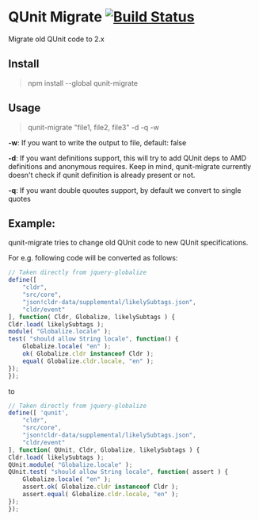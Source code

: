 # QUnit Migrate [![Build Status](https://travis-ci.org/apsdehal/qunit-migrate.svg?branch=master)](https://travis-ci.org/apsdehal/qunit-migrate)

Migrate old QUnit code to 2.x

## Install

> npm install --global qunit-migrate

## Usage

> qunit-migrate "file1, file2, file3" -d -q -w

__-w__: If you want to write the output to file, default: false

__-d__: If you want definitions support, this will try to add QUnit deps to AMD definitions and anonymous requires. Keep in mind, qunit-migrate currently doesn't check if qunit definition is already present or not.

__-q__: If you want double quoutes support, by default we convert to single quotes

## Example:

qunit-migrate tries to change old QUnit code to new QUnit specifications.

For e.g. following code will be converted as follows:

```js
// Taken directly from jquery-globalize
define([
	"cldr",
	"src/core",
	"json!cldr-data/supplemental/likelySubtags.json",
	"cldr/event"
], function( Cldr, Globalize, likelySubtags ) {
Cldr.load( likelySubtags );
module( "Globalize.locale" );
test( "should allow String locale", function() {
	Globalize.locale( "en" );
	ok( Globalize.cldr instanceof Cldr );
	equal( Globalize.cldr.locale, "en" );
});
});
```
to

```js
// Taken directly from jquery-globalize
define([ 'qunit',
	"cldr",
	"src/core",
	"json!cldr-data/supplemental/likelySubtags.json",
	"cldr/event"
], function( QUnit, Cldr, Globalize, likelySubtags ) {
Cldr.load( likelySubtags );
QUnit.module( "Globalize.locale" );
QUnit.test( "should allow String locale", function( assert ) {
	Globalize.locale( "en" );
	assert.ok( Globalize.cldr instanceof Cldr );
	assert.equal( Globalize.cldr.locale, "en" );
});
});
```
